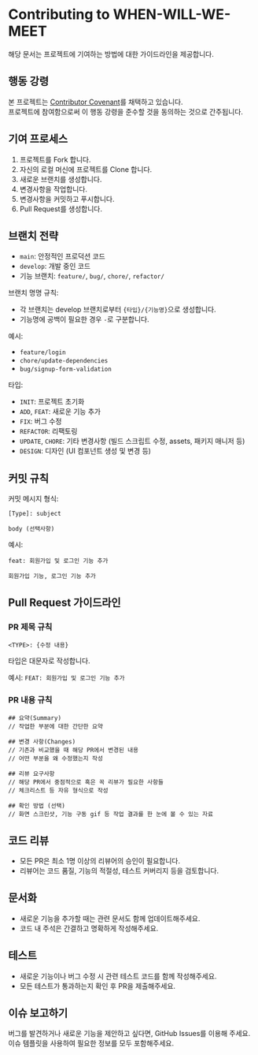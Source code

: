 # Contributing to WHEN-WILL-WE-MEET

해당 문서는 프로젝트에 기여하는 방법에 대한 가이드라인을 제공합니다.

## 행동 강령

본 프로젝트는 [Contributor Covenant](https://www.contributor-covenant.org/version/2/0/code_of_conduct/)를 채택하고 있습니다.
</br>
프로젝트에 참여함으로써 이 행동 강령을 준수할 것을 동의하는 것으로 간주됩니다.

## 기여 프로세스

1. 프로젝트를 Fork 합니다.
2. 자신의 로컬 머신에 프로젝트를 Clone 합니다.
3. 새로운 브랜치를 생성합니다.
4. 변경사항을 작업합니다.
5. 변경사항을 커밋하고 푸시합니다.
6. Pull Request를 생성합니다.

## 브랜치 전략

- `main`: 안정적인 프로덕션 코드
- `develop`: 개발 중인 코드
- 기능 브랜치: `feature/`, `bug/`, `chore/`, `refactor/`

브랜치 명명 규칙:
- 각 브랜치는 develop 브랜치로부터 `{타입}/{기능명}`으로 생성합니다.
- 기능명에 공백이 필요한 경우 `-`로 구분합니다.

예시:
- `feature/login`
- `chore/update-dependencies`
- `bug/signup-form-validation`

타입:
- `INIT`: 프로젝트 초기화
- `ADD`, `FEAT`: 새로운 기능 추가
- `FIX`: 버그 수정
- `REFACTOR`: 리팩토링
- `UPDATE`, `CHORE`: 기타 변경사항 (빌드 스크립트 수정, assets, 패키지 매니저 등)
- `DESIGN`: 디자인 (UI 컴포넌트 생성 및 변경 등)

## 커밋 규칙

커밋 메시지 형식:
```
[Type]: subject

body (선택사항)
```

예시:
```
feat: 회원가입 및 로그인 기능 추가

회원가입 기능, 로그인 기능 추가
```

## Pull Request 가이드라인

### PR 제목 규칙

```
<TYPE>: {수정 내용}
```

타입은 대문자로 작성합니다.

예시: `FEAT: 회원가입 및 로그인 기능 추가`

### PR 내용 규칙

```
## 요약(Summary)
// 작업한 부분에 대한 간단한 요약

## 변경 사항(Changes)
// 기존과 비교했을 때 해당 PR에서 변경된 내용
// 어떤 부분을 왜 수정했는지 작성

## 리뷰 요구사항
// 해당 PR에서 중점적으로 혹은 꼭 리뷰가 필요한 사항들
// 체크리스트 등 자유 형식으로 작성

## 확인 방법 (선택)
// 화면 스크린샷, 기능 구동 gif 등 작업 결과를 한 눈에 볼 수 있는 자료
```

## 코드 리뷰

- 모든 PR은 최소 1명 이상의 리뷰어의 승인이 필요합니다.
- 리뷰어는 코드 품질, 기능의 적절성, 테스트 커버리지 등을 검토합니다.

## 문서화

- 새로운 기능을 추가할 때는 관련 문서도 함께 업데이트해주세요.
- 코드 내 주석은 간결하고 명확하게 작성해주세요.

## 테스트

- 새로운 기능이나 버그 수정 시 관련 테스트 코드를 함께 작성해주세요.
- 모든 테스트가 통과하는지 확인 후 PR을 제출해주세요.

## 이슈 보고하기

버그를 발견하거나 새로운 기능을 제안하고 싶다면, GitHub Issues를 이용해 주세요.
</br>
이슈 템플릿을 사용하여 필요한 정보를 모두 포함해주세요.
